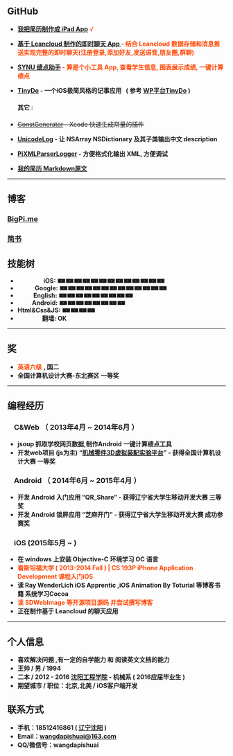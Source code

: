 

## GitHub

- **[我把简历制作成 iPad App](https://github.com/Big-Pi/GPAQuery)**  <font color=#FF4500 >√</font>
  
- <font color=#FF4500 >**[基于 Leancloud 制作的即时聊天 App ](https://github.com/Big-Pi/PiChat)  - 结合 Leancloud 数据存储和消息推送实现完整的即时聊天(注册登录,添加好友,发送语音,朋友圈,群聊)**</font>
  
- <font color=#FF4500 >**[SYNU 绩点助手](https://github.com/Big-Pi/GPAQuery) - 算是个小工具 App, 查看学生信息, 图表展示成绩, 一键计算绩点**</font>
  
- **[TinyDo](https://github.com/Big-Pi/TinyDo) - 一个iOS极简风格的记事应用   ( 参考 [WP平台TinyDo](http://www.windowsphone.com/zh-cn/store/app/tinydo/ea0f699d-f6c0-4008-a228-8d9d1974c2c6) )**  
  
  #### 其它 :
  
- ~~[ConstGenerator](https://github.com/Big-Pi/ConstGenerator) - Xcode 快速生成常量的插件~~
  
- **[UnicodeLog](https://github.com/Big-Pi/UnicodeLog) - 让 NSArray NSDictionary 及其子类输出中文 description**
  
- **[PiXMLParserLogger](https://github.com/Big-Pi/PiXMLParserLogger) - 方便格式化输出 XML, 方便调试**
  
- **[我的简历 Markdown原文](https://github.com/Big-Pi/Resume.md)**

---

## 博客

### [BigPi.me](http://bigpi.me)

### [简书](http://www.jianshu.com/users/192cd7521ac8/latest_articles)

## 技能树

- **&nbsp;&nbsp;&nbsp;&nbsp;&nbsp;&nbsp;&nbsp;&nbsp;&nbsp;&nbsp;&nbsp;&nbsp;&nbsp;&nbsp;&nbsp;&nbsp;&nbsp;&nbsp;iOS: 🀰🀰🀰🀰🀰🀰🀰🀰🀰🀰🀰🀰🀰**
- **&nbsp;&nbsp;&nbsp;&nbsp;&nbsp;&nbsp;&nbsp;&nbsp;&nbsp;&nbsp;&nbsp;&nbsp;Google: 🀰🀰🀰🀰🀰🀰🀰🀰🀰🀰🀰🀰🀰**
- **&nbsp;&nbsp;&nbsp;&nbsp;&nbsp;&nbsp;&nbsp;&nbsp;&nbsp;&nbsp;&nbsp;English: 🀰🀰🀰🀰🀰🀰🀰🀰🀰**
- **&nbsp;&nbsp;&nbsp;&nbsp;&nbsp;&nbsp;&nbsp;&nbsp;&nbsp;&nbsp;Android: 🀰🀰🀰🀰🀰🀰🀰🀰**
- **Html&Css&JS: 🀰🀰🀰🀰**
- **&nbsp;&nbsp;&nbsp;&nbsp;&nbsp;&nbsp;&nbsp;&nbsp;&nbsp;&nbsp;&nbsp;&nbsp;&nbsp;&nbsp;&nbsp;&nbsp;&nbsp;翻墙: OK**

---

## 奖

- <font color=#FF4500 >**英语六级**</font> **, 国二**
- **全国计算机设计大赛-东北赛区 一等奖**

---

## 编程经历

### &nbsp;&nbsp;&nbsp;&nbsp;C&Web （ 2013年4月 ~ 2014年6月 ）

- **jsoup 抓取学校网页数据,制作Android 一键计算绩点工具**
- **开发web项目 (js为主) “[机械零件3D虚拟装配实验平台](https://github.com/Big-Pi/Mechanical-Part-Assemble-Virtual-experiment-platform)” - 获得全国计算机设计大赛 一等奖**



### &nbsp;&nbsp;&nbsp;&nbsp;Android （ 2014年6月 ~ 2015年4月 ）

- **开发 Android 入门应用 “QR_Share” - 获得辽宁省大学生移动开发大赛 三等奖**
- **开发 Android 锁屏应用 “芝麻开门” - 获得辽宁省大学生移动开发大赛 成功参赛奖**

### &nbsp;&nbsp;&nbsp;&nbsp;iOS (2015年5月 ~ )

- **在 windows 上安装 Objective-C 环境学习 OC 语言**
- <font color=#FF4500 >**看斯坦福大学 ( 2013-2014 Fall ) | CS 193P iPhone Application Development 课程入门iOS**</font>
- **读 Ray WenderLich iOS Apprentic ,iOS Animation By Toturial 等博客书籍 系统学习Cocoa** 
- <font color=#FF4500 >**读 SDWebImage 等开源项目源码 并尝试撰写博客**</font>
- **正在制作基于 Leancloud 的聊天应用**

---

## 个人信息

- **喜欢解决问题 ,有一定的自学能力 和 阅读英文文档的能力**
- **王帅 / 男 / 1994**
- **二本 / 2012 - 2016 [沈阳工程学院](http://www.sie.edu.cn) - 机械系 ( 2016应届毕业生 )**
- **期望城市 / 职位：北京,北美 / iOS客户端开发**

## 联系方式

- **手机：18512416861 ( [辽宁沈阳](http://j.map.baidu.com/YMRz7) )**
- **Email：wangdapishuai@163.com**
- **QQ/微信号：wangdapishuai**